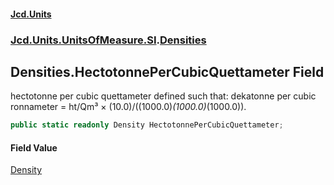 #### [Jcd.Units](index 'index')
### [Jcd.Units.UnitsOfMeasure.SI](Jcd.Units.UnitsOfMeasure.SI 'Jcd.Units.UnitsOfMeasure.SI').[Densities](Densities 'Jcd.Units.UnitsOfMeasure.SI.Densities')

## Densities.HectotonnePerCubicQuettameter Field

hectotonne per cubic quettameter defined such that: dekatonne per cubic ronnameter = ht/Qm³ ×
(10.0)/((1000.0)*(1000.0)*(1000.0)).

```csharp
public static readonly Density HectotonnePerCubicQuettameter;
```

#### Field Value
[Density](Density 'Jcd.Units.UnitTypes.Density')